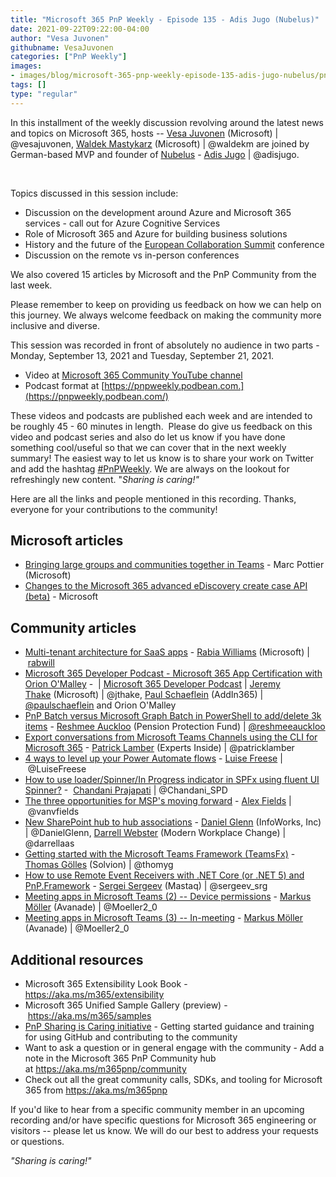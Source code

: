 ```yaml
---
title: "Microsoft 365 PnP Weekly - Episode 135 - Adis Jugo (Nubelus)"
date: 2021-09-22T09:22:00-04:00
author: "Vesa Juvonen"
githubname: VesaJuvonen
categories: ["PnP Weekly"]
images:
- images/blog/microsoft-365-pnp-weekly-episode-135-adis-jugo-nubelus/pnp-weekly-135.png
tags: []
type: "regular"
---
```


In this installment of the weekly discussion revolving around the latest
news and topics on Microsoft 365, hosts -- [Vesa
Juvonen](http://twitter.com/vesajuvonen) (Microsoft) |
@vesajuvonen, [Waldek
Mastykarz](http://twitter.com/waldekm) (Microsoft) | @waldekm are
joined by German-based MVP and founder of
[Nubelus](https://www.nubelus.com/) - [Adis
Jugo](https://twitter.com/adisjugo) | @adisjugo.

 

Topics discussed in this session include: 

-   Discussion on the development around Azure and Microsoft 365
    services - call out for Azure Cognitive Services
-   Role of Microsoft 365 and Azure for building business solutions
-   History and the future of the [European Collaboration
    Summit](https://www.collabsummit.eu/en/) conference
-   Discussion on the remote vs in-person conferences

We also covered 15 articles by Microsoft and the PnP Community from the
last week. 

Please remember to keep on providing us feedback on how we can help on
this journey. We always welcome feedback on making the community more
inclusive and diverse.

This session was recorded in front of absolutely no audience in two
parts - Monday, September 13, 2021 and Tuesday, September 21, 2021.

-   Video at [Microsoft 365 Community YouTube
    channel](https://aka.ms/m365pnp-videos)
-   Podcast format
    at [https://pnpweekly.podbean.com.](https://pnpweekly.podbean.com/)

These videos and podcasts are published each week and are intended to be
roughly 45 - 60 minutes in length.  Please do give us feedback on this
video and podcast series and also do let us know if you have done
something cool/useful so that we can cover that in the next weekly
summary! The easiest way to let us know is to share your work on Twitter
and add the
hashtag [#PnPWeekly](https://twitter.com/search?q=%23pnpweekly). We are
always on the lookout for refreshingly new content. "*Sharing is
caring!"* 

Here are all the links and people mentioned in this recording. Thanks,
everyone for your contributions to the community!
 

## Microsoft articles

-   [Bringing large groups and communities together in
    Teams](https://techcommunity.microsoft.com/t5/microsoft-teams-blog/bringing-large-groups-and-communities-together-in-teams/ba-p/2758095) -
    Marc Pottier (Microsoft)
-   [Changes to the Microsoft 365 advanced eDiscovery create case API
    (beta)](https://developer.microsoft.com/microsoft-365/blogs/changes-to-the-microsoft-365-advanced-ediscovery-create-case-api-beta/) -
    Microsoft

## Community articles

-   [Multi-tenant architecture for SaaS
    apps](https://developer.microsoft.com/microsoft-365/blogs/multi-tenant-architechture-for-saas-apps/) -
    [Rabia Williams](https://twitter.com/williamsrabia) (Microsoft)
    | [rabwill](https://github.com/rabwill)
-   [Microsoft 365 Developer Podcast - Microsoft 365 App Certification
    with Orion
    O'Malley](https://techcommunity.microsoft.com/t5/microsoft-365-pnp-blog/microsoft-365-developer-podcast-microsoft-365-app-certification/ba-p/2769303)
    -  | [Microsoft 365 Developer
    Podcast](https://twitter.com/m365devpodcast) | [Jeremy
    Thake](https://twitter.com/jthake) (Microsoft) | @jthake, [Paul
    Schaeflein](https://twitter.com/paulschaeflein) (AddIn365) |
    [@paulschaeflein](https://techcommunity.microsoft.com/t5/user/viewprofilepage/user-id/113) and Orion
    O'Malley
-   [PnP Batch versus Microsoft Graph Batch in PowerShell to add/delete
    3k
    items](https://techcommunity.microsoft.com/t5/microsoft-365-pnp-blog/pnp-batch-versus-microsoft-graph-batch-in-powershell-to-add/ba-p/2761214)
    - [Reshmee Auckloo](https://twitter.com/reshmeeauckloo) (Pension
    Protection Fund) |
    [@reshmeeauckloo](https://techcommunity.microsoft.com/t5/user/viewprofilepage/user-id/1145036)
-   [Export conversations from Microsoft Teams Channels using the CLI
    for Microsoft
    365](https://techcommunity.microsoft.com/t5/microsoft-365-pnp-blog/export-conversations-from-microsoft-teams-channels-using-the-cli/ba-p/2762619)
    - [Patrick Lamber](https://twitter.com/patricklamber) (Experts
    Inside) | @patricklamber
-   [4 ways to level up your Power Automate
    flows](https://techcommunity.microsoft.com/t5/microsoft-365-pnp-blog/4-ways-to-level-up-your-power-automate-flows/ba-p/2763560) -
    [Luise Freese](https://twitter.com/LuiseFreese) | @LuiseFreese
-   [How to use loader/Spinner/In Progress indicator in SPFx using
    fluent UI
    Spinner?](https://techcommunity.microsoft.com/t5/microsoft-365-pnp-blog/how-to-use-loader-spinner-in-progress-indicator-in-spfx-using/ba-p/2536896)
    -  [Chandani
    Prajapati](https://twitter.com/Chandani_SPD) | @Chandani_SPD
-   [The three opportunities for MSP's moving
    forward](https://regarding365.com/the-three-opportunities-for-msps-moving-forward-d9bb6ab6070) -
    [Alex Fields](https://twitter.com/vanvfields) | @vanvfields
-   [New SharePoint hub to hub
    associations](https://regarding365.com/new-sharepoint-hub-to-hub-associations-2b0b1db0a933)
    - [Daniel Glenn](https://twitter.com/DanielGlenn) (InfoWorks, Inc)
    | @DanielGlenn, [Darrell
    Webster](http://twitter.com/darrellaas) (Modern Workplace Change) |
    @darrellaas
-   [Getting started with the Microsoft Teams Framework
    (TeamsFx)](https://thomy.tech/getting-started-with-the-microsoft-teams-framework-teamsfx/) -
    [Thomas Gölles](https://twitter.com/thomyg) (Solvion) | @thomyg
-   [How to use Remote Event Receivers with .NET Core (or .NET 5) and
    PnP.Framework](https://spblog.net/post/2021/09/14/how-to-use-remote-event-receivers-with-net-core-or-net-5-and-pnp-framework) -
    [Sergei Sergeev](https://twitter.com/sergeev_srg) (Mastaq)
    | @sergeev_srg
-   [Meeting apps in Microsoft Teams (2) -- Device
    permissions](https://mmsharepoint.wordpress.com/2021/09/13/meeting-apps-in-microsoft-teams-2-device-permissions/) -
    [Markus Möller](https://twitter.com/Moeller2_0) (Avanade)
    | @Moeller2_0
-   [Meeting apps in Microsoft Teams (3) --
    In-meeting](https://mmsharepoint.wordpress.com/2021/09/13/meeting-apps-in-microsoft-teams-3-in-meeting/)
    - [Markus Möller](https://twitter.com/Moeller2_0) (Avanade)
    | @Moeller2_0

## Additional resources

-   Microsoft 365 Extensibility Look Book -
    <https://aka.ms/m365/extensibility> 
-   Microsoft 365 Unified Sample Gallery (preview)
    - <https://aka.ms/m365/samples> 
-   [PnP Sharing is Caring
    initiative](https://aka.ms/sharing-is-caring) - Getting started
    guidance and training for using GitHub and contributing to the
    community
-   Want to ask a question or in general engage with the community - Add
    a note in the Microsoft 365 PnP Community hub
    at <https://aka.ms/m365pnp/community>
-   Check out all the great community calls, SDKs, and tooling for
    Microsoft 365 from <https://aka.ms/m365pnp>

If you'd like to hear from a specific community member in an upcoming
recording and/or have specific questions for Microsoft 365 engineering
or visitors -- please let us know. We will do our best to address your
requests or questions.

*"Sharing is caring!"*
